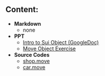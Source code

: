 ## Content:
- **Markdown**
    - none
- **PPT**
    - [Intro to Sui Object (GoogleDoc)](https://docs.google.com/presentation/d/1ZWmPd5vz6B-5fu4TrDra9D5RNw1nghtWVYe6f3ZmtjY/edit?usp=sharing)
    - [Move Object Exercise](https://docs.google.com/document/d/1GrQxixvP0BcA0tF-co9GGJCn5GShQRiboiKefYtfDD4/edit?usp=sharing)
- **Source Codes**
    - [shop.move](./src/sources/shop.move)
    - [car.move](./src/sources/car.move)
